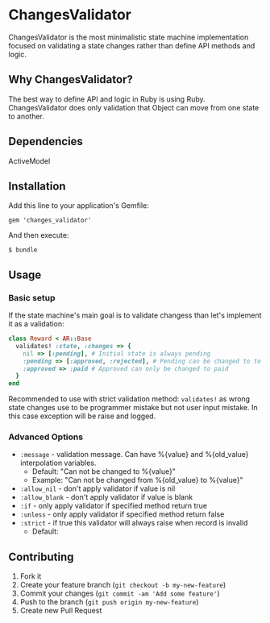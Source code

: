 # ChangesValidator

ChangesValidator is the most minimalistic state machine implementation focused on validating a state changes rather than define API methods and logic.


## Why ChangesValidator?

The best way to define API and logic in Ruby is using Ruby.
ChangesValidator does only validation that Object can move from one state to another.

## Dependencies

ActiveModel

## Installation

Add this line to your application's Gemfile:

    gem 'changes_validator'

And then execute:

    $ bundle

## Usage


### Basic setup

If the state machine's main goal is to validate changess than let's implement it as a validation:

``` ruby
class Reward < AR::Base
  validates! :state, :changes => { 
    nil => [:pending], # Initial state is always pending
    :pending => [:approved, :rejected], # Pending can be changed to to approved and rejected
    :approved => :paid # Approved can only be changed to paid
  }
end
```

Recommended to use with strict validation method: `validates!` as wrong state changes use to be programmer mistake but not user input mistake.
In this case exception will be raise and logged.


### Advanced Options

* `:message` - validation message.  Can have %{value} and %{old\_value} interpolation variables.
  * Default: "Can not be changed to %{value}"
  * Example: "Can not be changed from %{old\_value} to %{value}"
* `:allow_nil` - don't apply validator if value is nil
* `:allow_blank` - don't apply validator if value is blank
* `:if` - only apply validator if specified method return true
* `:unless` - only apply validator if specified method return false
* `:strict` - if true this validator will always raise  when record is invalid
  * Default:
  



## Contributing

1. Fork it
2. Create your feature branch (`git checkout -b my-new-feature`)
3. Commit your changes (`git commit -am 'Add some feature'`)
4. Push to the branch (`git push origin my-new-feature`)
5. Create new Pull Request
